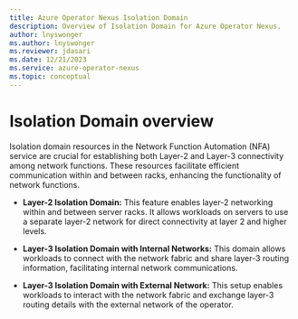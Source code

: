 ```yaml
---
title: Azure Operator Nexus Isolation Domain
description: Overview of Isolation Domain for Azure Operator Nexus.
author: lnyswonger
ms.author: lnyswonger
ms.reviewer: jdasari
ms.date: 12/21/2023
ms.service: azure-operator-nexus
ms.topic: conceptual
---
```


# Isolation Domain overview
Isolation domain resources in the Network Function Automation (NFA) service are crucial for establishing both Layer-2 and Layer-3 connectivity among network functions. These resources facilitate efficient communication within and between racks, enhancing the functionality of network functions.

* **Layer-2 Isolation Domain:** This feature enables layer-2 networking within and between server racks. It allows workloads on servers to use a separate layer-2 network for direct connectivity at layer 2 and higher levels.

* **Layer-3 Isolation Domain with Internal Networks:** This domain allows workloads to connect with the network fabric and share layer-3 routing information, facilitating internal network communications.

* **Layer-3 Isolation Domain with External Network:** This setup enables workloads to interact with the network fabric and exchange layer-3 routing details with the external network of the operator.